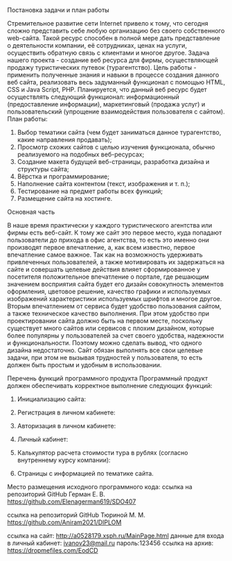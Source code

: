 Постановка задачи и план работы

Стремительное развитие сети Internet привело к тому, что сегодня сложно представить себе любую организацию без своего собственного web-сайта. Такой ресурс способен в полной мере дать представление о деятельности компании, её сотрудниках, ценах на услуги, осуществить обратную связь с клиентами и многое другое.
Задача нашего проекта - создание веб ресурса для фирмы, осуществляющей продажу туристических путевок (турагентство). Цель работы - применить полученные знания и навыки в процессе создания данного веб сайта, реализовать весь задуманный функционал с помощью HTML, CSS и Java Script, PHP.
Планируется, что данный веб ресурс будет осуществлять следующий функционал: информационный (предоставление информации), маркетинговый (продажа услуг) и пользовательский (упрощение взаимодействия пользователя с сайтом).
План работы:
1. Выбор тематики сайта (чем будет заниматься данное турагентство, какие направления продавать);
2. Просмотр схожих сайтов с целью изучения функционала, обычно реализуемого на подобных веб-ресурсах;
3. Создание макета будущей веб-страницы, разработка дизайна и структуры сайта;
4. Вёрстка и программирование;
5. Наполнение сайта контентом (текст, изображения и т. п.);
6. Тестирование на предмет работы всех функций;
7. Размещение сайта на хостинге.


Основная часть

В наше время практически у каждого туристического агентства или фирмы есть веб-сайт.  К тому же сайт это первое место, куда попадают пользователи до прихода в офис агентства, то есть это именно они производят первое впечатление, а, как всем известно, первое впечатление самое важное.
Так как на возможность удерживать привлеченных пользователей, а также мотивировать их задержаться на сайте и совершать целевые действия влияет сформированное у посетителя положительное впечатление о портале, где решающим значением восприятия сайта будет его дизайн совокупность элементов оформления, цветовое решение, качество графики и используемых изображений характеристики используемых шрифтов и многое другое. Вторым впечатлением от сервиса будет удобство пользования сайтом, а также техническое качество выполнения.  При этом удобство при проектировании сайта должно быть на первом месте, поскольку существует много сайтов или сервисов с плохим дизайном, которые более популярны у пользователей за счет своего удобства, надежности и функциональности. 
Поэтому можно сделать вывод, что одного дизайна недостаточно. Сайт обязан выполнять все свои целевые задачи, при этом не вызывая трудностей у пользователя, то есть должен быть простым и удобным в использовании.

Перечень функций программного продукта
Программный продукт должен обеспечивать корректное выполнение следующих функций:
1.	Инициализацию сайта:

2.	Регистрация в личном кабинете:

3.	Авторизация в личном кабинете:
 
4.	Личный кабинет:
             
5.	Калькулятор расчета стоимости тура в рублях (согласно внутреннему курсу компании):

6.	Страницы с информацией по тематике сайта.

Место размещения исходного программного кода:
ссылка на репозиторий GitHub Герман Е. В.
https://github.com/Elenagerman619/SDO407

ссылка на репозиторий GitHub Тюриной М. М.
https://github.com/Aniram2021/DIPLOM

ссылка на сайт: http://a0528179.xsph.ru/MainPage.html
данные для входа в личный кабинет:
ivanov23@mail.ru
пароль:123456
ссылка на архив: https://dropmefiles.com/EodCD





